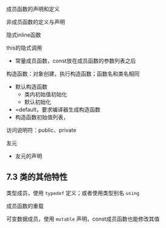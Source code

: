 成员函数的声明和定义

非成员函数的定义与声明

隐式inline函数

this的隐式调用

- 常量成员函数，const放在成员函数的参数列表之后

构造函数：对象创建，执行构造函数；函数名和类名相同

- 默认构造函数
  - 类内初始值初始化
  - 默认初始化
- =default，要求编译器生成构造函数
- 构造函数初始值列表，

访问说明符：public、private

友元

- 友元的声明

## 7.3 类的其他特性

类型成员，使用 `typedef` 定义；或者使用类型别名 `using`

成员函数的重载

可变数据成员，使用 `mutable` 声明，const成员函数也能修改其值


